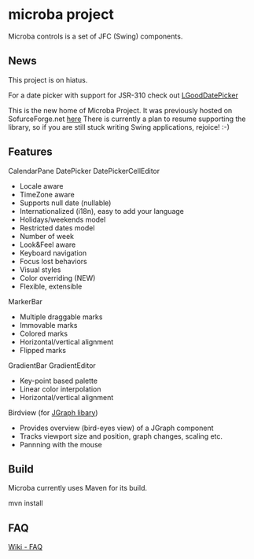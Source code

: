 microba project
=======
Microba controls is a set of JFC (Swing) components.

News
----------
This project is on hiatus. 

For a date picker with support for JSR-310 check out [LGoodDatePicker](https://github.com/LGoodDatePicker/LGoodDatePicker)

This is the new home of Microba Project. It was previously hosted on SofurceForge.net [here](http://microba.sf.net)
There is currently a plan to resume supporting the library, so if you are still stuck writing Swing applications, rejoice! :-)

Features
---------
CalendarPane
DatePicker
DatePickerCellEditor
* Locale aware
* TimeZone aware
* Supports null date (nullable)
* Internationalized (i18n), easy to add your language
* Holidays/weekends model
* Restricted dates model
* Number of week
* Look&Feel aware
* Keyboard navigation
* Focus lost behaviors
* Visual styles
* Color overriding (NEW)
* Flexible, extensible

MarkerBar
* Multiple draggable marks
* Immovable marks
* Colored marks
* Horizontal/vertical alignment
* Flipped marks

GradientBar
GradientEditor
* Key-point based palette
* Linear color interpolation
* Horizontal/vertical alignment

Birdview (for [JGraph libary](http://www.jgraph.com/))
* Provides overview (bird-eyes view) of a JGraph component
* Tracks viewport size and position, graph changes, scaling etc.
* Pannning with the mouse


Build
----------
Microba currently uses Maven for its build.

   mvn install
   
FAQ
-----------
[Wiki - FAQ](https://github.com/tdbear/microba/wiki/FAQ)
		
